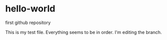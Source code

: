 # hello-world
first github repository

This is my test file. Everything seems to be in order.
I'm editing the branch.
